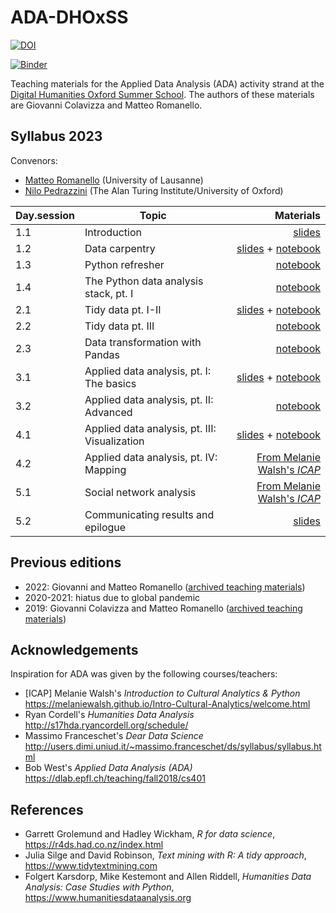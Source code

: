 # ADA-DHOxSS

[![DOI](https://zenodo.org/badge/DOI/10.5281/zenodo.3352830.svg)](https://doi.org/10.5281/zenodo.3352830)

[![Binder](https://mybinder.org/badge_logo.svg)](https://mybinder.org/v2/gh/mromanello/ADA-DHOxSS/master)


Teaching materials for the Applied Data Analysis (ADA) activity strand at the [Digital Humanities Oxford Summer School](https://digital.humanities.ox.ac.uk/digital-humanities-oxford-summer-school). The authors of these materials are Giovanni Colavizza and Matteo Romanello.

## Syllabus 2023

Convenors:
- [Matteo Romanello](https://orcid.org/0000-0002-7406-6286) (University of Lausanne)
- [Nilo Pedrazzini](https://orcid.org/0000-0003-3757-2961) (The Alan Turing Institute/University of Oxford)


| Day.session         | Topic           | Materials  |
| ------------- |-------------| -----:|
| 1.1      | Introduction | [slides](./slides/1.1%20Introduction.pdf) |
| 1.2      | Data carpentry | [slides](./slides/1.2%20Import.pdf) + [notebook](./notebooks/1.2%20Data%20Carpentry%20XML.ipynb) |
| 1.3      | Python refresher | [notebook](./notebooks/1.3%20Skills%20Python.ipynb) |
| 1.4      | The Python data analysis stack, pt. I  | [notebook](./notebooks/1.4%20Skills%20Pandas.ipynb) |
| 2.1      | Tidy data pt. I-II  | [slides](./slides/2.1%20Tidy%20data.pdf) + [notebook](./notebooks/2.1%20Tidy%20data.ipynb) |
| 2.2      | Tidy data pt. III | [notebook](./notebooks/2.2%20Wrangling.ipynb) |
| 2.3      | Data transformation with Pandas | [notebook](./notebooks/2.3%20Skills%2C%20Wrangling%20with%20Pandas.ipynb) |
| 3.1      | Applied data analysis, pt. I: The basics  | [slides](./slides/3.1%20EDA.pdf) + [notebook](./notebooks/3.1%20Exploratory%20data%20analysis%20basics.ipynb) |
| 3.2      | Applied data analysis, pt. II: Advanced  | [notebook](./notebooks/3.2%20Exploratory%20data%20analysis%20and%20working%20with%20texts.ipynb) |
| 4.1      | Applied data analysis, pt. III: Visualization  | [slides](./slides/4.1%20Visualization.pdf) + [notebook](./notebooks/4.1%20Visualize.ipynb) |
| 4.2      | Applied data analysis, pt. IV: Mapping  | [From Melanie Walsh's *ICAP*](https://melaniewalsh.github.io/Intro-Cultural-Analytics/07-Mapping/00-Mapping.html) |
| 5.1      | Social network analysis  | [From Melanie Walsh's *ICAP*](https://melaniewalsh.github.io/Intro-Cultural-Analytics/06-Network-Analysis/00-Network-Analysis.html) |
| 5.2      | Communicating results and epilogue  | [slides](./slides/5.2%20Communication.pdf) |


## Previous editions

- 2022: Giovanni and Matteo Romanello ([archived teaching materials](https://github.com/mromanello/ADA-DHOxSS/releases/tag/v.2.0-2022))
- 2020-2021: hiatus due to global pandemic
- 2019: Giovanni Colavizza and Matteo Romanello ([archived teaching materials](https://github.com/mromanello/ADA-DHOxSS/releases/tag/v.1.0-2019))

## Acknowledgements

Inspiration for ADA was given by the following courses/teachers:

* [ICAP] Melanie Walsh's *Introduction to Cultural Analytics & Python* https://melaniewalsh.github.io/Intro-Cultural-Analytics/welcome.html
* Ryan Cordell's *Humanities Data Analysis* http://s17hda.ryancordell.org/schedule/
* Massimo Franceschet's *Dear Data Science* http://users.dimi.uniud.it/~massimo.franceschet/ds/syllabus/syllabus.html
* Bob West's *Applied Data Analysis (ADA)* https://dlab.epfl.ch/teaching/fall2018/cs401

## References

* Garrett Grolemund and Hadley Wickham, *R for data science*, https://r4ds.had.co.nz/index.html
* Julia Silge and David Robinson, *Text mining with R: A tidy approach*, https://www.tidytextmining.com
* Folgert Karsdorp, Mike Kestemont and Allen Riddell, *Humanities Data Analysis: Case Studies with Python*, https://www.humanitiesdataanalysis.org
